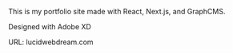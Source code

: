 This is my portfolio site made with React, Next.js, and GraphCMS. 

Designed with Adobe XD

URL: lucidwebdream.com